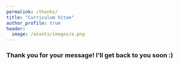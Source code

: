 ```yaml
---
permalink: /thanks/
title: "Curriculum Vitae"
author_profile: true
header:
  image: /assets/images/a.png
---
```


### Thank you for your message! I'll get back to you soon :)